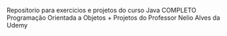 Repositorio para exercicios e projetos do curso Java COMPLETO Programação Orientada a Objetos + Projetos do Professor Nelio Alves da Udemy

